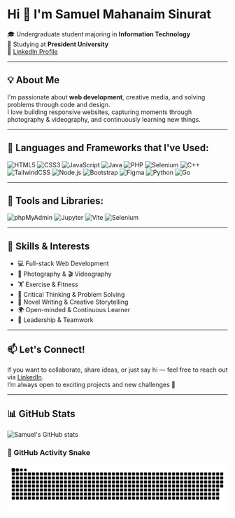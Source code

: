 # Hi 👋 I'm Samuel Mahanaim Sinurat

🎓 Undergraduate student majoring in **Information Technology**  
🏫 Studying at **President University**  
🔗 [LinkedIn Profile](https://linkedin.com/samuel-mahanaim-sinurat)

---

## 💡 About Me

I'm passionate about **web development**, creative media, and solving problems through code and design.  
I love building responsive websites, capturing moments through photography & videography, and continuously learning new things.

---

## 🧰 Languages and Frameworks that I've Used:

<p align="left">
  <img src="https://cdn.jsdelivr.net/gh/devicons/devicon/icons/html5/html5-original.svg" height="40" alt="HTML5"/>
  <img src="https://cdn.jsdelivr.net/gh/devicons/devicon/icons/css3/css3-original.svg" height="40" alt="CSS3"/>
  <img src="https://cdn.jsdelivr.net/gh/devicons/devicon/icons/javascript/javascript-original.svg" height="40" alt="JavaScript"/>
  <img src="https://cdn.jsdelivr.net/gh/devicons/devicon/icons/java/java-original.svg" height="40" alt="Java"/>
  <img src="https://cdn.jsdelivr.net/gh/devicons/devicon/icons/php/php-original.svg" height="40" alt="PHP"/>
  <img src="https://cdn.simpleicons.org/selenium/43B02A" height="40" alt="Selenium"/
  <img src="https://cdn.jsdelivr.net/gh/devicons/devicon/icons/mysql/mysql-original.svg" height="40" alt="MySQL"/>
  <img src="https://cdn.jsdelivr.net/gh/devicons/devicon/icons/cplusplus/cplusplus-original.svg" height="40" alt="C++"/>
  <img src="https://cdn.simpleicons.org/tailwindcss/06B6D4" height="40" alt="TailwindCSS"/>
  <img src="https://cdn.jsdelivr.net/gh/devicons/devicon/icons/nodejs/nodejs-original.svg" height="40" alt="Node.js"/>
  <img src="https://cdn.jsdelivr.net/gh/devicons/devicon/icons/bootstrap/bootstrap-original.svg" height="40" alt="Bootstrap"/>
  <img src="https://cdn.jsdelivr.net/gh/devicons/devicon/icons/figma/figma-original.svg" height="40" alt="Figma"/>
  <img src="https://cdn.jsdelivr.net/gh/devicons/devicon/icons/python/python-original.svg" height="40" alt="Python"/>
  <img src="https://cdn.jsdelivr.net/gh/devicons/devicon/icons/go/go-original.svg" height="40" alt="Go"/>
</p>

---

## 🔧 Tools and Libraries:

<p align="left">
  <img src="https://cdn.simpleicons.org/phpmyadmin/4479A1" height="40" alt="phpMyAdmin"/>
  <img src="https://cdn.jsdelivr.net/gh/devicons/devicon/icons/jupyter/jupyter-original.svg" height="40" alt="Jupyter"/>
  <img src="https://cdn.jsdelivr.net/gh/devicons/devicon/icons/vite/vite-original.svg" height="40" alt="Vite"/>
  <img src="https://cdn.jsdelivr.net/gh/devicons/devicon/icons/selenium/selenium-original.svg" height="40" alt="Selenium"/>
</p>

---

## 🧠 Skills & Interests

- 💻 Full-stack Web Development
- 📸 Photography & 🎬 Videography
- 🏋️ Exercise & Fitness
- 🧠 Critical Thinking & Problem Solving
- 📝 Novel Writing & Creative Storytelling
- 🌍 Open-minded & Continuous Learner
- 🤝 Leadership & Teamwork

---

## 📫 Let's Connect!

If you want to collaborate, share ideas, or just say hi — feel free to reach out via [LinkedIn](https://linkedin.com/samuel-mahanaim-sinurat).  
I’m always open to exciting projects and new challenges 🚀

---

## 📊 GitHub Stats

![Samuel's GitHub stats](https://github-readme-stats.vercel.app/api?username=SamAscend&show_icons=true&theme=dark)

### 🐍 GitHub Activity Snake

![Snake animation](https://raw.githubusercontent.com/SamAscend/snk/output/github-snake.svg)

<!-- versi dark -->
<!-- ![Snake animation](https://raw.githubusercontent.com/SamAscend/snk/output/github-snake-dark.svg) -->





